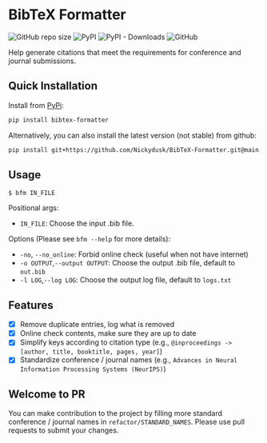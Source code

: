 # BibTeX Formatter

![GitHub repo size](https://img.shields.io/github/repo-size/Nickydusk/bibtex-formatter) ![PyPI](https://img.shields.io/pypi/v/bibtex-formatter) ![PyPI - Downloads](https://img.shields.io/pypi/dm/bibtex-formatter) ![GitHub](https://img.shields.io/github/license/Nickydusk/BibTex-Formatter)

Help generate citations that meet the requirements for conference and journal submissions.

## Quick Installation
Install from [PyPi](https://pypi.org/project/bibtex-formatter/):

```bash
pip install bibtex-formatter
```

Alternatively, you can also install the latest version (not stable) from github:

```bash
pip install git+https://github.com/Nickydusk/BibTeX-Formatter.git@main
```

## Usage

`$ bfm IN_FILE`

Positional args:
- `IN_FILE`: Choose the input .bib file.

Options (Please see `bfm --help` for more details):
- `-no`, `--no_online`: Forbid online check (useful when not have internet)
- `-o OUTPUT`,`--output OUTPUT`: Choose the output .bib file, default to `out.bib`
- `-l LOG`,`--log LOG`: Choose the output log file, default to `logs.txt`

## Features
- [x] Remove duplicate entries, log what is removed
- [x] Online check contents, make sure they are up to date 
- [x] Simplify keys according to citation type (e.g., `@inproceedings -> [author, title, booktitle, pages, year]`)
- [x] Standardize conference / journal names (e.g., `Advances in Neural Information Processing Systems (NeurIPS)`)

## Welcome to PR

You can make contribution to the project by filling more standard conference / journal names in `refactor/STANDARD_NAMES`. Please use pull requests to submit your changes.
